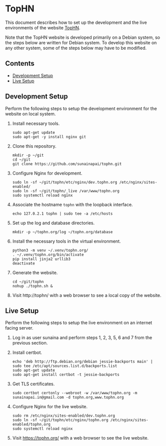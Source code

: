 TopHN
=====
This document describes how to set up the development and the live
environments of the website [TopHN][WEBSITE].

Note that the TopHN website is developed primarily on a Debian system,
so the steps below are written for Debian system. To develop this
website on any other system, some of the steps below may have to be
modified.

[WEBSITE]: https://tophn.org/


Contents
--------
* [Development Setup](#development-setup)
* [Live Setup](#live-setup)


Development Setup
-----------------
Perform the following steps to setup the development environment for
the website on local system.

 1. Install necessary tools.

        sudo apt-get update
        sudo apt-get -y install nginx git

 2. Clone this repository.

        mkdir -p ~/git
        cd ~/git
        git clone https://github.com/sunainapai/tophn.git

 3. Configure Nginx for development.

        sudo ln -sf ~/git/tophn/etc/nginx/dev.tophn.org /etc/nginx/sites-enabled/
        sudo ln -sf ~/git/tophn/_live /var/www/tophn.org
        sudo systemctl reload nginx

 4. Associate the hostname `tophn` with the loopback interface.

        echo 127.0.2.1 tophn | sudo tee -a /etc/hosts

 5. Set up the log and database directories.

        mkdir -p ~/tophn.org/log ~/tophn.org/database

 6. Install the necessary tools in the virtual environment.

        python3 -m venv ~/.venv/tophn.org/
        . ~/.venv/tophn.org/bin/activate
        pip install jinja2 urllib3
        deactivate

 7. Generate the website.

        cd ~/git/tophn
        nohup ./tophn.sh &

 8. Visit http://tophn/ with a web browser to see a local copy of the
    website.


Live Setup
----------
Perform the following steps to setup the live environment on an internet
facing server.

 1. Log in as user sunaina and perform steps 1, 2, 3, 5, 6 and 7 from the
    previous section.

 2. Install certbot.

        echo 'deb http://ftp.debian.org/debian jessie-backports main' | sudo tee /etc/apt/sources.list.d/backports.list
        sudo apt-get update
        sudo apt-get install certbot -t jessie-backports

 3. Get TLS certificates.

        sudo certbot certonly --webroot -w /var/www/tophn.org -m sunainapai.in@gmail.com -d tophn.org,www.tophn.org

 4. Configure Nginx for the live website.

        sudo rm /etc/nginx/sites-enabled/dev.tophn.org
        sudo ln -sf ~/git/tophn/etc/nginx/tophn.org /etc/nginx/sites-enabled/tophn.org
        sudo systemctl reload nginx

 5. Visit https://tophn.org/ with a web browser to see the live website.
